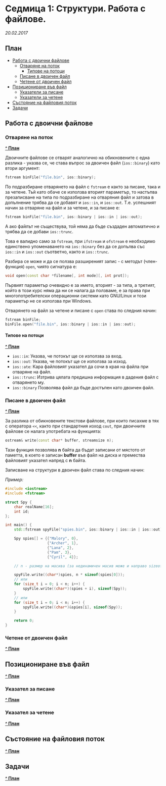 # Седмица 1: Структури. Работа с файлове.
*20.02.2017*

## План

* [Работа с двоични файлове](#)
  * [Отваряне на поток](#)
    * [Типове на потоци](#)
  * [Писане в двоичен файл](#)
  * [Четене от двоичен файл](#)
* [Позициониране във файл](#)
  * [Указатели за писане](#)
  * [Указатели за четене](#)
* [Състояние на файловия поток](#)
* [Задачи](#Задачи)

## Работа с двоични файлове

### Отваряне на поток
[**^ План**](#План)

Двоичните файлове се отварят аналогично на обикновените с една разлика - указва се, че става въпрос за двоичен файл (`ios::binary`) като втори аргумент:

```cpp
fstream binFile("file.bin", ios::binary);
```

По подразбиране отварянето на файл с `fstream` е както за писане, така и за четене. Тъй като обаче се използва вторият параметър, то настъпва презаписване на типа по подразбиране на отваряния файл и затова в допълнение трябва да се добавят и `ios::in`, и `ios::out`. Т.е. успешният начин за отваряне на файл и за четене, и за писане е:

```cpp
fstream binFile("file.bin", ios::binary | ios::in | ios::out);
```

А ако файлът не съществува, той няма да бъде създаден автоматично и трябва да се добави `ios::trunc`.

Това е валидно само за `fstream`, при `ifstream` и `ofstream` е необходимо единствено упоменаването на `ios::binary` без да се допълва със `ios::in` и `ios::out` съответно, както и `ios::trunc`.


Разбира се може и да се ползва разширеният запис - с методът (член-функция) `open`, чиято сигнатура е:

```cpp
void open(const char *filename[, int mode][, int prot]);
```

Първият параметър очевидно е за името, вторият - за типа, а третият, който в този курс няма да ни се налага да ползваме, е за права при многопотребителски операционни системи като GNU/Linux и този параметър не се използва при Windows.

Отварянето на файл за четене и писане с `open` става по следния начин:
```cpp
fstream binFile;
binFile.open("file.bin", ios::binary | ios::in | ios::out);
```

#### Типове на потоци
[**^ План**](#План)

* `ios::in`: Указва, че потокът ще се използва за вход.
* `ios::out`: Указва, че потокът ще се използва за изход.
* `ios::ate`: Кара файловият указател да сочи в края на файла при отваряне на
  файл.
* `ios::trunc`: Изтрива цялата предишна информация в дадения файл с отварянето
  му.
* `ios::binary` Позволява файл да бъде достъпен като двоичен файл.

### Писане в двоичен файл
[**^ План**](#План)

За разлика от обикновените текстови файлове, при които писахме в тях с оператора
`<<`, както при стандартния изход `cout`, при двоичните файлове се налага
употребата на функцията:

```cpp
ostream& write(const char* buffer, streamsize n);
```

Тази функция позволява **n** байта да бъдат записани от мястото от паметта, в
което е записан **buffer** във файл на диска и премества файловият указател
напред с **n** байта.

Записване на структури в двоичен файл става по следния начин:

*Пример:*
```cpp
#include <iostream>
#include <fstream>

struct Spy {
    char realName[16];
    int id;
};

int main() {
    std::fstream spyFile("spies.bin", ios::binary | ios::in | ios::out);

    Spy spies[] = {{"Malory", 0},
                   {"Archer", 1},
                   {"Lana", 2},
                   {"Pam", 3},
                   {"Cyril", 4}};

    // n - размер на масива (за нединамичен масив може и направо sizeof(spies))

    spyFile.write((char*)spies, n * sizeof(spies[0])); 
    // или
    for (size_t i = 0; i < n; i++) {
        spyFile.write((char*)(spies + i), sizeof(Spy));
    }
    // или
    for (size_t i = 0; i < n; i++) {
        spyFile.write((char*)&spies[i], sizeof(Spy));
    }

    return 0;
}
```

### Четене от двоичен файл
[**^ План**](#План)

## Позициониране във файл
[**^ План**](#План)

### Указател за писане
[**^ План**](#План)

### Указател за четене
[**^ План**](#План)

## Състояние на файловия поток
[**^ План**](#План)

## Задачи
[**^ План**](#План)
